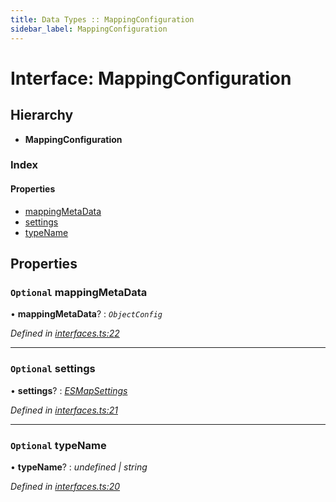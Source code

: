 ```yaml
---
title: Data Types :: MappingConfiguration
sidebar_label: MappingConfiguration
---
```


# Interface: MappingConfiguration

## Hierarchy

* **MappingConfiguration**

### Index

#### Properties

* [mappingMetaData](mappingconfiguration.md#optional-mappingmetadata)
* [settings](mappingconfiguration.md#optional-settings)
* [typeName](mappingconfiguration.md#optional-typename)

## Properties

### `Optional` mappingMetaData

• **mappingMetaData**? : *`ObjectConfig`*

*Defined in [interfaces.ts:22](https://github.com/terascope/teraslice/blob/5e4063e2/packages/data-types/src/interfaces.ts#L22)*

___

### `Optional` settings

• **settings**? : *[ESMapSettings](esmapsettings.md)*

*Defined in [interfaces.ts:21](https://github.com/terascope/teraslice/blob/5e4063e2/packages/data-types/src/interfaces.ts#L21)*

___

### `Optional` typeName

• **typeName**? : *undefined | string*

*Defined in [interfaces.ts:20](https://github.com/terascope/teraslice/blob/5e4063e2/packages/data-types/src/interfaces.ts#L20)*
